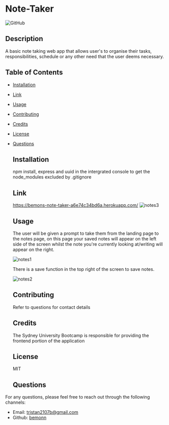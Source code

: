 # Note-Taker

  ![GitHub](https://img.shields.io/badge/license-mit-blue)

  ## Description
  A basic note taking web app that allows user's to organise their tasks, responsibilities, schedule or any other need that the user deems necessary.

  ## Table of Contents
- [Installation](#installation)
- [Link](#link)
- [Usage](#usage)
- [Contributing](#contributing)
- [Credits](#credits)
- [License](#license)
- [Questions](#Questions)
  
  ## Installation
  npm install, express and uuid in the intergrated console to get the node_modules excluded by .gitignore

  ## Link
  https://bemons-note-taker-a6e74c34bd6a.herokuapp.com/
  ![notes3](https://github.com/Bemonn/Note-Taker/assets/132788160/d9f779c2-d96c-490f-8d2b-dae4cd302c3c) 
  
  ## Usage
  The user will be given a prompt to take them from the landing page to the notes page, on this page your saved notes will appear on the left side of the screen whilst the note you're currently looking at/writing will appear on the right. 

  ![notes1](https://github.com/Bemonn/Note-Taker/assets/132788160/5050f314-50f3-4869-8aa9-5bb5b3893df2) 

  There is a save function in the top right of the screen to save notes.

  ![notes2](https://github.com/Bemonn/Note-Taker/assets/132788160/a76463ab-5dd9-414d-9928-2b0e14dcd36d) 
  
  ## Contributing
  Refer to questions for contact details

  ## Credits
  The Sydney University Bootcamp is responsible for providing the frontend portion of the application
  
  ## License
  MIT

  ## Questions
For any questions, please feel free to reach out through the following channels:
- Email: tristan2107b@gmail.com
- Github: [bemonn](https://github.com/bemonn)
        